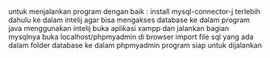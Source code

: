 untuk menjalankan program dengan baik :
install mysql-connector-j terlebih dahulu ke dalam intelij agar bisa mengakses database ke dalam program java menggunakan intelij
buka aplikasi xampp dan jalankan bagian mysqlnya
buka localhost/phpmyadmin di browser
import file sql yang ada dalam folder database ke dalam phpmyadmin
program siap untuk dijalankan
